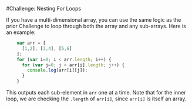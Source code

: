#Challenge: Nesting For Loops

If you have a multi-dimensional array, you can use the same logic as the prior Challenge to loop through both the array and any sub-arrays. Here is an example:

```js
    var arr = [
      [1,2], [3,4], [5,6]
    ];
    for (var i=0; i < arr.length; i++) {
      for (var j=0; j < arr[i].length; j++) {
        console.log(arr[i][j]);
      }
    }
```

This outputs each sub-element in `arr` one at a time. Note that for the inner loop, we are checking the `.length` of `arr[i]`, since `arr[i]` is itself an array.